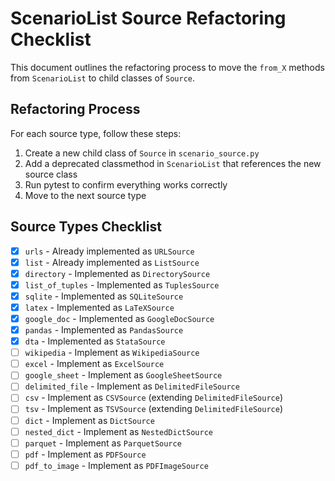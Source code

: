 # ScenarioList Source Refactoring Checklist

This document outlines the refactoring process to move the `from_X` methods from `ScenarioList` to child classes of `Source`.

## Refactoring Process

For each source type, follow these steps:

1. Create a new child class of `Source` in `scenario_source.py`
2. Add a deprecated classmethod in `ScenarioList` that references the new source class
3. Run pytest to confirm everything works correctly
4. Move to the next source type

## Source Types Checklist

- [x] `urls` - Already implemented as `URLSource`
- [x] `list` - Already implemented as `ListSource`
- [x] `directory` - Implemented as `DirectorySource`
- [x] `list_of_tuples` - Implemented as `TuplesSource`
- [x] `sqlite` - Implemented as `SQLiteSource`
- [x] `latex` - Implemented as `LaTeXSource`
- [x] `google_doc` - Implemented as `GoogleDocSource`
- [x] `pandas` - Implemented as `PandasSource`
- [x] `dta` - Implemented as `StataSource`
- [ ] `wikipedia` - Implement as `WikipediaSource`
- [ ] `excel` - Implement as `ExcelSource`
- [ ] `google_sheet` - Implement as `GoogleSheetSource`
- [ ] `delimited_file` - Implement as `DelimitedFileSource`
- [ ] `csv` - Implement as `CSVSource` (extending `DelimitedFileSource`)
- [ ] `tsv` - Implement as `TSVSource` (extending `DelimitedFileSource`)
- [ ] `dict` - Implement as `DictSource`
- [ ] `nested_dict` - Implement as `NestedDictSource`
- [ ] `parquet` - Implement as `ParquetSource`
- [ ] `pdf` - Implement as `PDFSource`
- [ ] `pdf_to_image` - Implement as `PDFImageSource`
